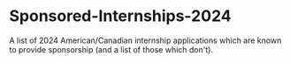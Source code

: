 # Sponsored-Internships-2024
A list of 2024 American/Canadian internship applications which are known to provide sponsorship (and a list of those which don't).
